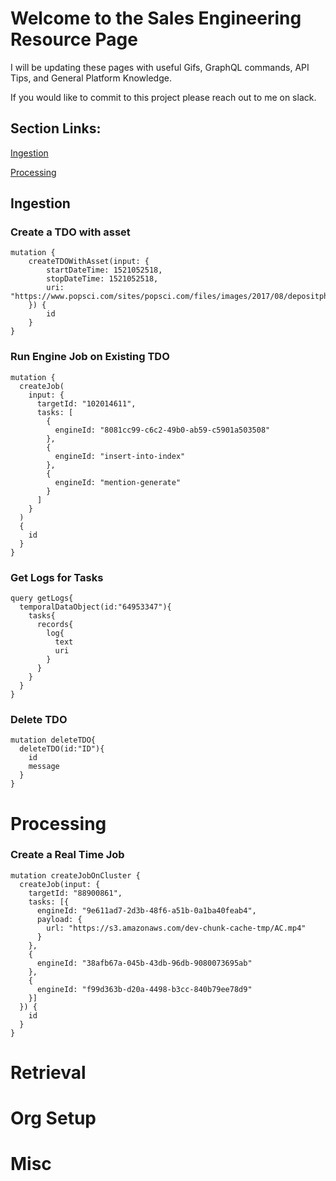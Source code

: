 # Welcome to the Sales Engineering Resource Page
I will be updating these pages with useful Gifs, GraphQL commands, API Tips, and General Platform Knowledge. 

If you would like to commit to this project please reach out to me on slack.

## Section Links:
[Ingestion](#ingestion)

[Processing](#processing)

## Ingestion

### Create a TDO with asset
```
mutation {
    createTDOWithAsset(input: {
        startDateTime: 1521052518,
        stopDateTime: 1521052518,
        uri: "https://www.popsci.com/sites/popsci.com/files/images/2017/08/depositphotos_3979974_original.jpg"
    }) {
        id
    }
}

```

### Run Engine Job on Existing TDO
```
mutation {
  createJob(
    input: {
      targetId: "102014611", 
      tasks: [
        {
          engineId: "8081cc99-c6c2-49b0-ab59-c5901a503508"
        }, 
        {
          engineId: "insert-into-index"
        }, 
        {
          engineId: "mention-generate"
        }
      ]
    }
  ) 
  {
    id
  }
}
```

### Get Logs for Tasks
```
query getLogs{
  temporalDataObject(id:"64953347"){
    tasks{
      records{
        log{
          text
          uri
        }
      }
    }
  }
}
```

### Delete TDO
```
mutation deleteTDO{
  deleteTDO(id:"ID"){
    id
    message
  }
}
  ```

# Processing 

### Create a Real Time Job

```
mutation createJobOnCluster {
  createJob(input: {
    targetId: "88900861",
    tasks: [{
      engineId: "9e611ad7-2d3b-48f6-a51b-0a1ba40feab4",
      payload: {
        url: "https://s3.amazonaws.com/dev-chunk-cache-tmp/AC.mp4"
      }
    },
    {
      engineId: "38afb67a-045b-43db-96db-9080073695ab"
    },
    {
      engineId: "f99d363b-d20a-4498-b3cc-840b79ee78d9"
    }]
  }) {
    id
  }
}
```

# Retrieval




# Org Setup



# Misc
